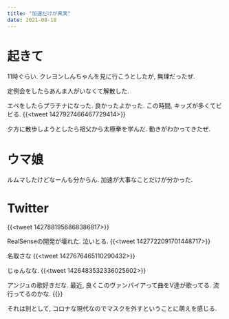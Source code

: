 ```yaml
---
title: "加速だけが真実"
date: 2021-08-18
---
```


# 起きて
11時ぐらい. クレヨンしんちゃんを見に行こうとしたが, 無理だったぜ.

定例会をしたらあんま人がいなくて解散した.

エペをしたらプラチナになった. 良かったよかった. この時間, キッズが多くてビビる.
{{<tweet 1427927466467729414>}}

夕方に散歩しようとしたら祖父から太極拳を学んだ. 動きがわかってきたぜ.
# ウマ娘
ルムマしたけどなーんも分からん. 加速が大事なことだけが分かった.
# Twitter

{{<tweet 1427881956868386817>}}

RealSenseの開発が壊れた. 泣いとる.
{{<tweet 1427722091701448717>}}

名取さな
{{<tweet 1427676465110290432>}}


じゅんなな.
{{<tweet 1426483532336025602>}}

アンジュの歌好きだな. 最近, 良くこのヴァンパイアって曲をV達が歌ってる. 流行ってるのかな.
{{<youtube YHXB1xp-xXc>}}

それは別として, コロナな現代なのでマスクを外すということに萌えを感じる.